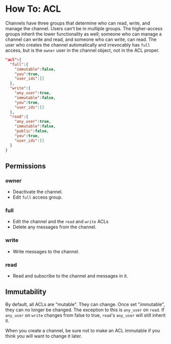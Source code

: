 # How To: ACL

Channels have three groups that determine who can read, write, and manage the channel. Users can't be in multiple groups. The higher-access groups inherit the lower functionality as well; someone who can manage a channel can write and read, and someone who can write, can read. The user who creates the channel automatically and irrevocably has `full` access, but is the `owner` user in the channel object, not in the ACL proper.


```json
"acl":{
  "full":{
    "immutable":false,
    "you":true,
    "user_ids":[]
  },
  "write":{
    "any_user":true,
    "immutable":false,
    "you":true,
    "user_ids":[]
  },
  "read":{
    "any_user":true,
    "immutable":false,
    "public":false,
    "you":true,
    "user_ids":[]
  }
}
```

## Permissions

### owner

* Deactivate the channel.
* Edit `full` access group.


### full

* Edit the channel and the `read` and `write` ACLs
* Delete any messages from the channel.


### write

* Write messages to the channel.


### read

* Read and subscribe to the channel and messages in it.


## Immutability

By default, all ACLs are "mutable". They can change. Once set "*im*mutable", they can no longer be changed. The exception to this is `any_user` on `read`. If `any_user` on `write` changes from false to true, `read`'s `any_user` will still inherit it.

When you create a channel, be sure not to make an ACL immutable if you think you will want to change it later.